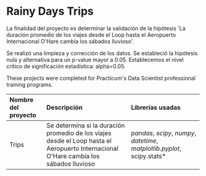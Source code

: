 # Rainy Days Trips


La finalidad del proyecto es determinar la validación de la hipótesis 'La duración promedio de los viajes desde el Loop hasta el Aeropuerto Internacional O'Hare cambia los sábados lluvioso'.

Se realizó una limpieza y corrección de los datos. Se estableció la hipótesis nula y alternativa para  un p-value mayor a 0.05. Establecemos el nivel crítico de significación estadística: alpha=0.05.

These projects were completed for Practicum's Data Scientist professional training programs.

| Nombre del proyecto | Descripción | Librerías usadas| 
| :---------------------- | :---------------------- | :---------------------- |
| Trips| Se determina si la duración promedio de los viajes desde el Loop hasta el Aeropuerto Internacional O'Hare cambia los sábados lluvioso | *pandas*, *scipy*, *numpy*, *datetime*, *matplotlib.pyplot*, scipy.stats*|
